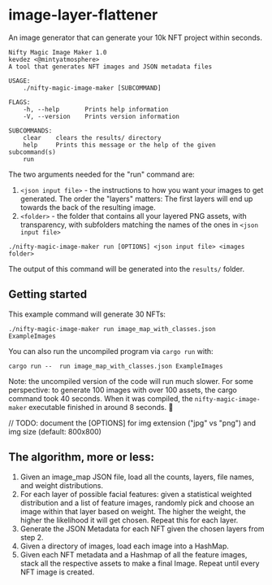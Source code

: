 # image-layer-flattener
An image generator that can generate your 10k NFT project within seconds.

```
Nifty Magic Image Maker 1.0
kevdez <@mintyatmosphere>
A tool that generates NFT images and JSON metadata files

USAGE:
    ./nifty-magic-image-maker [SUBCOMMAND]

FLAGS:
    -h, --help       Prints help information
    -V, --version    Prints version information

SUBCOMMANDS:
    clear    clears the results/ directory
    help     Prints this message or the help of the given subcommand(s)
    run
```

The two arguments needed for the "run" command are:

1. `<json input file>` - the instructions to how you want your images to get generated. The order the "layers" matters: The first layers will end up towards the back of the resulting image.
2. `<folder>` - the folder that contains all your layered PNG assets, with transparency, with subfolders matching the names of the ones in `<json input file>`

```
./nifty-magic-image-maker run [OPTIONS] <json input file> <images folder>
```

The output of this command will be generated into the `results/` folder.

## Getting started 

This example command will generate 30 NFTs:
```
./nifty-magic-image-maker run image_map_with_classes.json ExampleImages
```

You can also run the uncompiled program via `cargo run` with:
```
cargo run --  run image_map_with_classes.json ExampleImages
```

Note: the uncompiled version of the code will run much slower. For some perspective: to generate 100 images with over 100 assets, the cargo command took 40 seconds. When it was compiled, the `nifty-magic-image-maker` executable finished in around 8 seconds. 🚀

// TODO: document the [OPTIONS] for img extension ("jpg" vs "png") and img size (default: 800x800)

## The algorithm, more or less:

1. Given an image_map JSON file, load all the counts, layers, file names, and weight distributions. 
2. For each layer of possible facial features: given a statistical weighted distribution and a list of feature images, randomly pick and choose an image within that layer based on weight. The higher the weight, the higher the likelihood it will get chosen. Repeat this for each layer.
3. Generate the JSON Metadata for each NFT given the chosen layers from step 2.
4. Given a directory of images, load each image into a HashMap.
5. Given each NFT metadata and a Hashmap of all the feature images, stack all the respective assets to make a final Image. Repeat until every NFT image is created.
